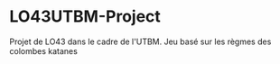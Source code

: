 LO43UTBM-Project
================

Projet de LO43 dans le cadre de l'UTBM. Jeu basé sur les règmes des colombes katanes
